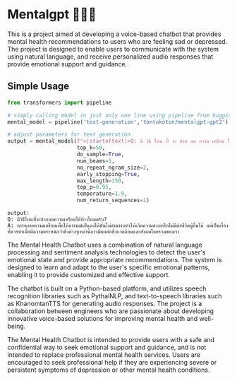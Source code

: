 # Mentalgpt 👩🏻‍⚕️
 This is a project aimed at developing a voice-based chatbot that provides mental health recommendations to users who are feeling sad or depressed. The project is designed to enable users to communicate with the system using natural language, and receive personalized audio responses that provide emotional support and guidance.
 
 
## Simple Usage

```python
from transformers import pipeline

# simply calling model in just only one line using pipeline from huggingface
mental_model = pipeline('text-generation','tontokoton/mentalgpt-gpt2')

# adjust parameters for text generation
output = mental_model(f"<|startoftext|>Q: มี วิธี ไหน ที่ จะ ช่วย ลด ความ เครียด ได้ บ้าง ไหม ครับ?\n\nA:  ", 
                      top_k=50, 
                      do_sample=True,
                      num_beams=5, 
                      no_repeat_ngram_size=2, 
                      early_stopping=True, 
                      max_length=150, 
                      top_p=0.95, 
                      temperature=1.9, 
                      num_return_sequences=1)
```
```
output: 
Q: มีวิธีไหนที่จะช่วยลดความเครียดได้บ้างไหมครับ?
A: การคลายความเครียดเพื่อให้อารมณ์เย็นลงได้นั้นไม่สามารถทำให้เกิดความสงบหรือไม่ดีต่อชีวิตผู้อื่นได้ แต่เป็นเรื่องที่ควรทำเมื่อมีความตระหนักว่าสิ่งต่างๆเหล่านี้อาจมีผลต่อสิ่งแวดล้อมและสังคมโดยรวมของเรา 
```

The Mental Health Chatbot uses a combination of natural language processing and sentiment analysis technologies to detect the user's emotional state and provide appropriate recommendations. The system is designed to learn and adapt to the user's specific emotional patterns, enabling it to provide customized and effective support.

The chatbot is built on a Python-based platform, and utilizes speech recognition libraries such as PythaiNLP, and text-to-speech libraries such as KhanomtanTTS for generating audio responses. The project is a collaboration between engineers who are passionate about developing innovative voice-based solutions for improving mental health and well-being.

The Mental Health Chatbot is intended to provide users with a safe and confidential way to seek emotional support and guidance, and is not intended to replace professional mental health services. Users are encouraged to seek professional help if they are experiencing severe or persistent symptoms of depression or other mental health conditions.


